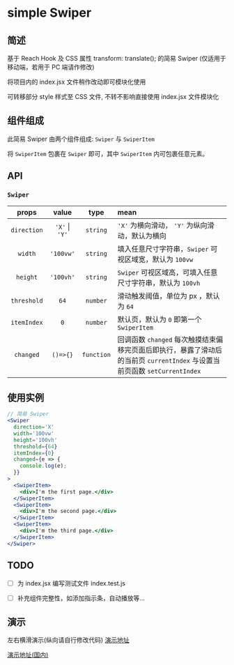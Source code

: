 # simple Swiper

## 简述

基于 Reach Hook 及 CSS 属性 transform: translate(); 的简易 Swiper (仅适用于移动端，若用于 PC 端请作修改)

将项目内的 index.jsx 文件稍作改动即可模块化使用

可转移部分 style 样式至 CSS 文件, 不转不影响直接使用 index.jsx 文件模块化

## 组件组成

此简易 Swiper 由两个组件组成: `Swiper` 与 `SwiperItem`

将 `SwiperItem` 包裹在 `Swiper` 即可，其中 `SwiperItem` 内可包裹任意元素。

## API

### `Swiper`

|    props    |     value      |    type    | mean                                                                                                                      |
| :---------: | :------------: | :--------: | :------------------------------------------------------------------------------------------------------------------------ |
| `direction` | `'X'` \| `'Y'` |  `string`  | `'X'` 为横向滑动， `'Y'` 为纵向滑动，默认为横向                                                                           |
|   `width`   |   `'100vw'`    |  `string`  | 填入任意尺寸字符串，`Swiper` 可视区域宽，默认为 `100vw`                                                                   |
|  `height`   |   `'100vh'`    |  `string`  | `Swiper` 可视区域高，可填入任意尺寸字符串，默认为 `100vh`                                                                 |
| `threshold` |      `64`      |  `number`  | 滑动触发阈值，单位为 px ，默认为 `64`                                                                                     |
| `itemIndex` |      `0`       |  `number`  | 默认页，默认为 `0` 即第一个 `SwiperItem`                                                                                  |
|  `changed`  |    `()=>{}`    | `function` | 回调函数 `changed` 每次触摸结束偏移完页面后即执行，暴露了滑动后的当前页 `currentIndex` 与设置当前页函数 `setCurrentIndex` |

## 使用实例

```jsx
// 简易 Swiper
<Swiper
  direction='X'
  width='100vw'
  height='100vh'
  threshold={64}
  itemIndex={0}
  changed={e => {
    console.log(e);
  }}
>
  <SwiperItem>
    <div>I'm the first page.</div>
  </SwiperItem>
  <SwiperItem>
    <div>I'm the second page.</div>
  </SwiperItem>
  <SwiperItem>
    <div>I'm the third page.</div>
  </SwiperItem>
</Swiper>
```

## TODO

- [ ] 为 index.jsx 编写测试文件 index.test.js

- [ ] 补充组件完整性，如添加指示条，自动播放等...

## 演示

左右横滑演示(纵向请自行修改代码)
[演示地址](https://chickenandfish.github.io/simple-Swiper/)

[演示地址(国内)](https://chickenandfish.gitee.io/simple-swiper/)
